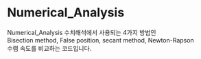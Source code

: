 # Numerical_Analysis
Numerical_Analysis
수치해석에서 사용되는 4가지 방법인 <br/>
Bisection method, False position, secant method, Newton-Rapson <br/>
수렴 속도를 비교하는 코드입니다.
